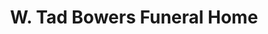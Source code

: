 ---
title: "W. Tad Bowers Funeral Home"
url: /north-east/w-tad-bowers-funeral-home/
shop: funeral directors
---